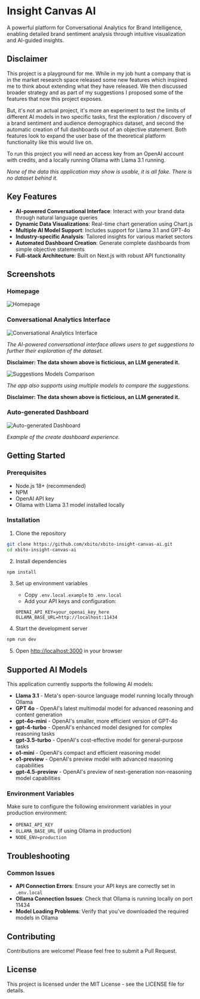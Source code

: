 # Insight Canvas AI

A powerful platform for Conversational Analytics for Brand Intelligence, enabling detailed brand sentiment analysis through intuitive visualization and AI-guided insights.

## Disclaimer

This project is a playground for me. While in my job hunt a company that is in the market research space released
some new features which inspired me to think about extending what they have released. We then discussed broader
strategy and as part of my suggestions I proposed some of the features that now this project exposes.

But, it's not an actual project, it's more an experiment to test the limits of different AI models in two specific
tasks, first the exploration / discovery of a brand sentiment and audience demographics dataset, and second
the automatic creation of full dashboards out of an objective statement. Both features look to expand the user
base of the theoretical platform functionality like this would live on.

To run this project you will need an access key from an OpenAI account with credits, and a locally running Ollama with Llama 3.1 running.

*None of the data this application may show is usable, it is all fake. There is no dataset behind it.*

## Key Features

- **AI-powered Conversational Interface**: Interact with your brand data through natural language queries
- **Dynamic Data Visualizations**: Real-time chart generation using Chart.js
- **Multiple AI Model Support**: Includes support for Llama 3.1 and GPT-4o
- **Industry-specific Analysis**: Tailored insights for various market sectors
- **Automated Dashboard Creation**: Generate complete dashboards from simple objective statements
- **Full-stack Architecture**: Built on Next.js with robust API functionality

## Screenshots

### Homepage

![Homepage](./docs/images/homepage-202503.png)

### Conversational Analytics Interface

![Conversational Analytics Interface](./docs/images/conversational-interface-202503.png)

*The AI-powered conversational interface allows users to get suggestions to further their exploration of the dataset.*

**Disclaimer: The data shown above is ficticious, an LLM generated it.**

![Suggestions Models Comparison](./docs/images/suggestions-compare-202503.png)

*The app also supports using multiple models to compare the suggestions.*

**Disclaimer: The data shown above is ficticious, an LLM generated it.**

### Auto-generated Dashboard

![Auto-generated Dashboard](./docs/images/dashboard-create-202503.png)

*Example of the create dashboard experience.*


## Getting Started

### Prerequisites

- Node.js 18+ (recommended)
- NPM
- OpenAI API key
- Ollama with Llama 3.1 model installed locally

### Installation

1. Clone the repository
```bash
git clone https://github.com/xbito/xbito-insight-canvas-ai.git
cd xbito-insight-canvas-ai
```

2. Install dependencies
```bash
npm install
```

3. Set up environment variables
   - Copy `.env.local.example` to `.env.local`
   - Add your API keys and configuration:
   ```
   OPENAI_API_KEY=your_openai_key_here
   OLLAMA_BASE_URL=http://localhost:11434
   ```

4. Start the development server
```bash
npm run dev
```

5. Open [http://localhost:3000](http://localhost:3000) in your browser

## Supported AI Models

This application currently supports the following AI models:

- **Llama 3.1** - Meta's open-source language model running locally through Ollama
- **GPT 4o** - OpenAI's latest multimodal model for advanced reasoning and content generation
- **gpt-4o-mini** - OpenAI's smaller, more efficient version of GPT-4o
- **gpt-4-turbo** - OpenAI's enhanced model designed for complex reasoning tasks
- **gpt-3.5-turbo** - OpenAI's cost-effective model for general-purpose tasks
- **o1-mini** - OpenAI's compact and efficient reasoning model
- **o1-preview** - OpenAI's preview model with advanced reasoning capabilities
- **gpt-4.5-preview** - OpenAI's preview of next-generation non-reasoning model capabilities

### Environment Variables

Make sure to configure the following environment variables in your production environment:

- `OPENAI_API_KEY`
- `OLLAMA_BASE_URL` (if using Ollama in production)
- `NODE_ENV=production`

## Troubleshooting

### Common Issues

- **API Connection Errors**: Ensure your API keys are correctly set in `.env.local`
- **Ollama Connection Issues**: Check that Ollama is running locally on port 11434
- **Model Loading Problems**: Verify that you've downloaded the required models in Ollama

## Contributing

Contributions are welcome! Please feel free to submit a Pull Request.

## License

This project is licensed under the MIT License - see the LICENSE file for details.